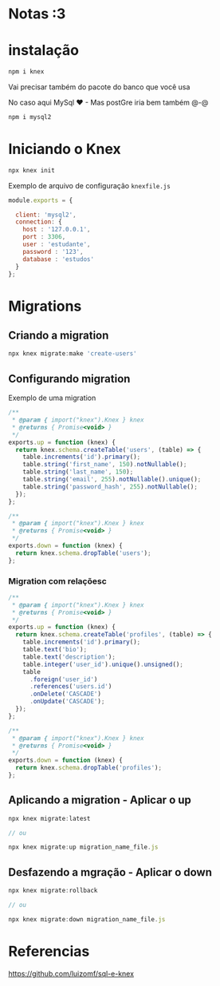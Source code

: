 # Notas :3

# instalação

```js
npm i knex
```

Vai precisar também do pacote do banco que você usa

No caso aqui MySql ❤ - Mas postGre iria bem também @-@

```js
npm i mysql2
```

# Iniciando o Knex

```js
npx knex init
```

Exemplo de arquivo de configuração `knexfile.js`

```js
module.exports = {

  client: 'mysql2',
  connection: {
    host : '127.0.0.1',
    port : 3306,
    user : 'estudante',
    password : '123',
    database : 'estudos'
  }
};
```

# Migrations

## Criando a migration


```js
npx knex migrate:make 'create-users'
```

## Configurando migration

Exemplo de uma migration

```js
/**
 * @param { import("knex").Knex } knex
 * @returns { Promise<void> }
 */
exports.up = function (knex) {
  return knex.schema.createTable('users', (table) => {
    table.increments('id').primary();
    table.string('first_name', 150).notNullable();
    table.string('last_name', 150);
    table.string('email', 255).notNullable().unique();
    table.string('password_hash', 255).notNullable();
  });
};

/**
 * @param { import("knex").Knex } knex
 * @returns { Promise<void> }
 */
exports.down = function (knex) {
  return knex.schema.dropTable('users');
};

```

### Migration com relaçõesc

```js
/**
 * @param { import("knex").Knex } knex
 * @returns { Promise<void> }
 */
exports.up = function (knex) {
  return knex.schema.createTable('profiles', (table) => {
    table.increments('id').primary();
    table.text('bio');
    table.text('description');
    table.integer('user_id').unique().unsigned();
    table
      .foreign('user_id')
      .references('users.id')
      .onDelete('CASCADE')
      .onUpdate('CASCADE');
  });
};

/**
 * @param { import("knex").Knex } knex
 * @returns { Promise<void> }
 */
exports.down = function (knex) {
  return knex.schema.dropTable('profiles');
};

```

## Aplicando a migration - Aplicar o up

```js
npx knex migrate:latest

// ou

npx knex migrate:up migration_name_file.js
```

## Desfazendo a mgração - Aplicar o down

```js
npx knex migrate:rollback

// ou

npx knex migrate:down migration_name_file.js
```










# Referencias

https://github.com/luizomf/sql-e-knex







